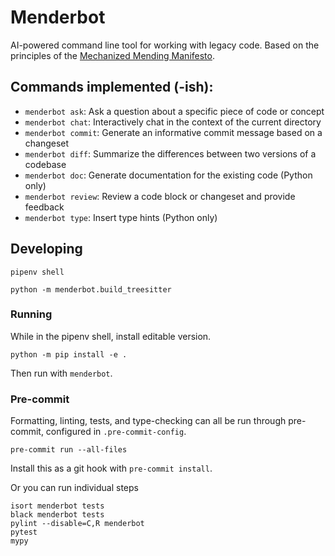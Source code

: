 # Menderbot
AI-powered command line tool for working with legacy code. Based on the principles of the [Mechanized Mending Manifesto](https://mender.ai/docs/intro).

## Commands implemented (-ish):

* `menderbot ask`: Ask a question about a specific piece of code or concept
* `menderbot chat`: Interactively chat in the context of the current directory
* `menderbot commit`: Generate an informative commit message based on a changeset
* `menderbot diff`: Summarize the differences between two versions of a codebase
* `menderbot doc`: Generate documentation for the existing code (Python only)
* `menderbot review`: Review a code block or changeset and provide feedback
* `menderbot type`: Insert type hints (Python only)


## Developing

```
pipenv shell

python -m menderbot.build_treesitter
```
### Running

While in the pipenv shell, install editable version.
```
python -m pip install -e .
```

Then run with `menderbot`.

### Pre-commit

Formatting, linting, tests, and type-checking can all be run through pre-commit, configured in `.pre-commit-config`.

```
pre-commit run --all-files
```

Install this as a git hook with `pre-commit install`.

Or you can run individual steps

```
isort menderbot tests
black menderbot tests
pylint --disable=C,R menderbot
pytest
mypy
```